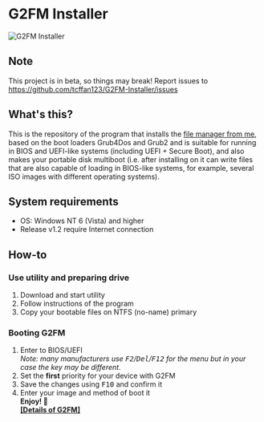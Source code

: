 # G2FM Installer
![G2FM Installer](https://i2.paste.pics/7017028d7f3aa51c9b28d50ee8b0a014.png)
## Note 
This project is in beta, so things may break! Report issues to https://github.com/tcffan123/G2FM-Installer/issues
## What's this?
This is the repository of the program that installs the [file manager from me](https://github.com/tcffan123/g2fm-continued), based on the boot loaders Grub4Dos and Grub2 and is suitable for running in BIOS and UEFI-like systems (including UEFI + Secure Boot), and also makes your portable disk multiboot (i.e. after installing on it can write files that are also capable of loading in BIOS-like systems, for example, several ISO images with different operating systems).
## System requirements
- OS: Windows NT 6 (Vista) and higher
- Release v1.2 require Internet connection
## How-to
### Use utility and preparing drive
1. Download and start utility
2. Follow instructions of the program
3. Copy your bootable files on NTFS (no-name) primary
### Booting G2FM
1. Enter to BIOS/UEFI   
_Note: many manufacturers use <kbd>F2</kbd>/<kbd>Del</kbd>/<kbd>F12</kbd> for the menu but in your case the key may be different._
2. Set the __first__ priority for your device with G2FM
3. Save the changes using <kbd>F10</kbd> and confirm it
4. Enter your image and method of boot it    
__Enjoy! 🙂__    
__[[Details of G2FM]](https://github.com/a1ive/grub2-filemanager)__
